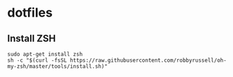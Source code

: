 # dotfiles

## Install ZSH
    sudo apt-get install zsh
    sh -c "$(curl -fsSL https://raw.githubusercontent.com/robbyrussell/oh-my-zsh/master/tools/install.sh)"

